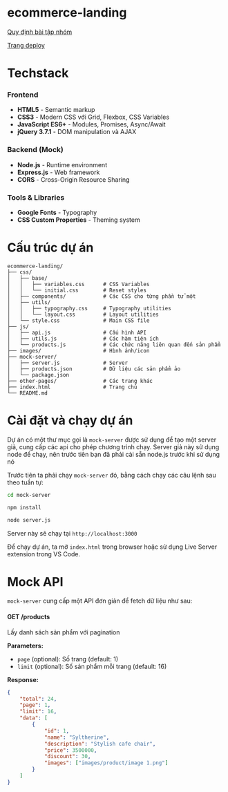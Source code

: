 # ecommerce-landing

[Quy định bài tập nhóm](https://docs.google.com/document/d/1-9sdAGNN2jNtelbgRhbbuAA_d0Sxe8ntDypEZ_1r9GA/edit?tab=t.0)

[Trang deploy](https://github.com/Vo-Hao250604/ecommerce-landing/deployments/github-pages)

# Techstack

### Frontend

- **HTML5** - Semantic markup
- **CSS3** - Modern CSS với Grid, Flexbox, CSS Variables
- **JavaScript ES6+** - Modules, Promises, Async/Await
- **jQuery 3.7.1** - DOM manipulation và AJAX

### Backend (Mock)

- **Node.js** - Runtime environment
- **Express.js** - Web framework
- **CORS** - Cross-Origin Resource Sharing

### Tools & Libraries

- **Google Fonts** - Typography
- **CSS Custom Properties** - Theming system

# Cấu trúc dự án

```
ecommerce-landing/
├── css/
│   ├── base/
│   │   ├── variables.css      # CSS Variables
│   │   └── initial.css        # Reset styles
│   ├── components/            # Các CSS cho từng phần tử một
│   ├── utils/
│   │   ├── typography.css     # Typography utilities
│   │   └── layout.css         # Layout utilities
│   └── style.css              # Main CSS file
├── js/
│   ├── api.js                 # Cấu hình API
│   ├── utils.js               # Các hàm tiện ích
│   └── products.js            # Các chức năng liên quan đến sản phẩm
├── images/                    # Hình ảnh/icon
├── mock-server/
│   ├── server.js              # Server
│   ├── products.json          # Dữ liệu các sản phẩm ảo
│   └── package.json
├── other-pages/               # Các trang khác
├── index.html                 # Trang chủ
└── README.md
```

# Cài đặt và chạy dự án

Dự án có một thư mục gọi là `mock-server` được sử dụng để tạo một server giả, cung cấp các api cho phép chương trình chạy. Server giả này sử dụng node để chạy, nên trước tiên bạn đã phải cài sẵn node.js trước khi sử dụng nó

Trước tiên ta phải chạy `mock-server` đó, bằng cách chạy các câu lệnh sau theo tuần tự:

```bash
cd mock-server

npm install

node server.js
```

Server này sẽ chạy tại `http://localhost:3000`

Để chạy dự án, ta mở `index.html` trong browser hoặc sử dụng Live Server extension trong VS Code.

# Mock API

`mock-server` cung cấp một API đơn giản để fetch dữ liệu như sau:

#### GET /products

Lấy danh sách sản phẩm với pagination

**Parameters:**

- `page` (optional): Số trang (default: 1)
- `limit` (optional): Số sản phẩm mỗi trang (default: 16)

**Response:**

```json
{
	"total": 24,
	"page": 1,
	"limit": 16,
	"data": [
		{
			"id": 1,
			"name": "Syltherine",
			"description": "Stylish cafe chair",
			"price": 3500000,
			"discount": 30,
			"images": ["images/product/image 1.png"]
		}
	]
}
```

